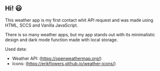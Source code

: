 ## Hi! :smiley:
This weather app is my first contact whit API request and was made using HTML, SCCS and Vanilla JavaScript.

There is so many weather apps, but my app stands out with its minimalistic design and dark mode function made with local storage.

Used data:
* Weather API: (https://openweathermap.org/)
* Icons: (https://erikflowers.github.io/weather-icons/)